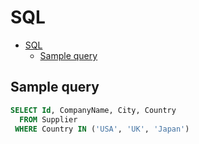 # SQL

<!--ts-->
* [SQL](sql.md#sql)
   * [Sample query](sql.md#sample-query)

<!-- Added by: runner, at: Mon Jun 21 13:24:56 UTC 2021 -->

<!--te-->

## Sample query

```sql
SELECT Id, CompanyName, City, Country
  FROM Supplier
 WHERE Country IN ('USA', 'UK', 'Japan')
```
